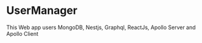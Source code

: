 # UserManager
This Web app users MongoDB, Nestjs, Graphql, ReactJs, Apollo Server and Apollo Client
